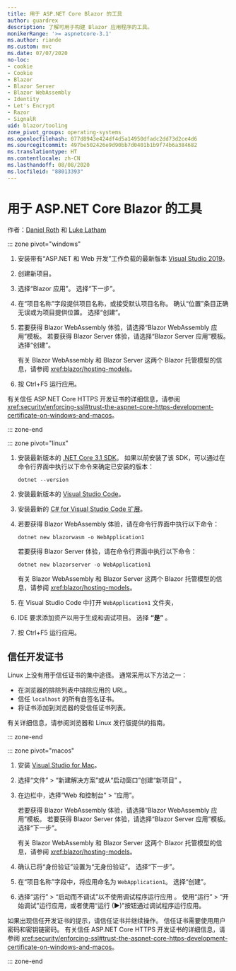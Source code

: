 ```yaml
---
title: 用于 ASP.NET Core Blazor 的工具
author: guardrex
description: 了解可用于构建 Blazor 应用程序的工具。
monikerRange: '>= aspnetcore-3.1'
ms.author: riande
ms.custom: mvc
ms.date: 07/07/2020
no-loc:
- cookie
- Cookie
- Blazor
- Blazor Server
- Blazor WebAssembly
- Identity
- Let's Encrypt
- Razor
- SignalR
uid: blazor/tooling
zone_pivot_groups: operating-systems
ms.openlocfilehash: 077d8943e424df4d5a14950dfadc2dd73d2ce4d6
ms.sourcegitcommit: 497be502426e9d90bb7d0401b1b9f74b6a384682
ms.translationtype: HT
ms.contentlocale: zh-CN
ms.lasthandoff: 08/08/2020
ms.locfileid: "88013393"
---
```

# <a name="tooling-for-aspnet-core-no-locblazor"></a>用于 ASP.NET Core Blazor 的工具

作者：[Daniel Roth](https://github.com/danroth27) 和 [Luke Latham](https://github.com/guardrex)

::: zone pivot="windows"

1. 安装带有“ASP.NET 和 Web 开发”工作负载的最新版本 [Visual Studio 2019](https://visualstudio.microsoft.com/downloads/)。

1. 创建新项目。

1. 选择“Blazor 应用”。 选择“下一步”。

1. 在“项目名称”字段提供项目名称，或接受默认项目名称。 确认“位置”条目正确无误或为项目提供位置。 选择“创建”。

1. 若要获得 Blazor WebAssembly 体验，请选择“Blazor WebAssembly 应用”模板。 若要获得 Blazor Server 体验，请选择“Blazor Server 应用”模板。 选择“创建”。

   有关 Blazor WebAssembly 和 Blazor Server 这两个 Blazor 托管模型的信息，请参阅 <xref:blazor/hosting-models>。 

1. 按 Ctrl+F5 运行应用<kbd></kbd><kbd></kbd>。

有关信任 ASP.NET Core HTTPS 开发证书的详细信息，请参阅 <xref:security/enforcing-ssl#trust-the-aspnet-core-https-development-certificate-on-windows-and-macos>。

::: zone-end

::: zone pivot="linux"

1. 安装最新版本的 [.NET Core 3.1 SDK](https://dotnet.microsoft.com/download/dotnet-core/3.1)。 如果以前安装了该 SDK，可以通过在命令行界面中执行以下命令来确定已安装的版本：

   ```dotnetcli
   dotnet --version
   ```

1. 安装最新版本的 [Visual Studio Code](https://code.visualstudio.com/)。

1. 安装最新的 [C# for Visual Studio Code 扩展](https://marketplace.visualstudio.com/items?itemName=ms-dotnettools.csharp)。

1. 若要获得 Blazor WebAssembly 体验，请在命令行界面中执行以下命令：

   ```dotnetcli
   dotnet new blazorwasm -o WebApplication1
   ```

   若要获得 Blazor Server 体验，请在命令行界面中执行以下命令：

   ```dotnetcli
   dotnet new blazorserver -o WebApplication1
   ```

   有关 Blazor WebAssembly 和 Blazor Server 这两个 Blazor 托管模型的信息，请参阅 <xref:blazor/hosting-models>。 

1. 在 Visual Studio Code 中打开 `WebApplication1` 文件夹，

1. IDE 要求添加资产以用于生成和调试项目。 选择 **“是”** 。

1. 按 Ctrl+F5 运行应用<kbd></kbd><kbd></kbd>。

## <a name="trust-a-development-certificate"></a>信任开发证书

Linux 上没有用于信任证书的集中途径。 通常采用以下方法之一：

* 在浏览器的排除列表中排除应用的 URL。
* 信任 `localhost` 的所有自签名证书。
* 将证书添加到浏览器的受信任证书列表。

有关详细信息，请参阅浏览器和 Linux 发行版提供的指南。

::: zone-end

::: zone pivot="macos"

1. 安装 [Visual Studio for Mac](https://visualstudio.microsoft.com/vs/mac/)。

1. 选择“文件” > “新建解决方案”或从“启动窗口”创建“新项目”   。

1. 在边栏中，选择“Web 和控制台” > “应用”。 

   若要获得 Blazor WebAssembly 体验，请选择“Blazor WebAssembly 应用”模板。 若要获得 Blazor Server 体验，请选择“Blazor Server 应用”模板。 选择“下一步”。

   有关 Blazor WebAssembly 和 Blazor Server 这两个 Blazor 托管模型的信息，请参阅 <xref:blazor/hosting-models>。 

1. 确认已将“身份验证”设置为“无身份验证”。 选择“下一步”。

1. 在“项目名称”字段中，将应用命名为 `WebApplication1`。 选择“创建”。

1. 选择“运行” > “启动而不调试”以不使用调试程序运行应用 。 使用“运行” > “开始调试”运行应用，或者使用“运行 (&#9654;)”按钮通过调试程序运行应用。 

如果出现信任开发证书的提示，请信任证书并继续操作。 信任证书需要使用用户密码和密钥链密码。 有关信任 ASP.NET Core HTTPS 开发证书的详细信息，请参阅 <xref:security/enforcing-ssl#trust-the-aspnet-core-https-development-certificate-on-windows-and-macos>。

::: zone-end

